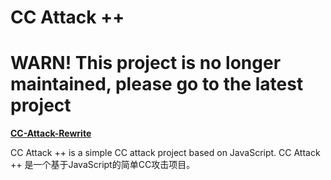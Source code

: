 # CC Attack ++
# WARN! This project is no longer maintained, please go to the latest project 
[**CC-Attack-Rewrite**](https://github.com/MasonDye/CC-Attack-Rewrite)

CC Attack ++ is a simple CC attack project based on JavaScript.
CC Attack ++ 是一个基于JavaScript的简单CC攻击项目。
